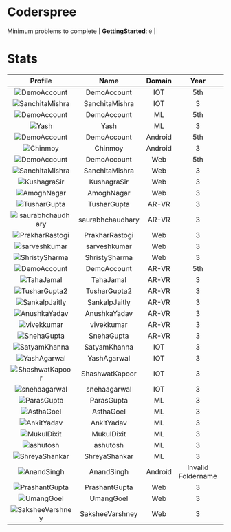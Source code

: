 
Coderspree
==========
  


Minimum problems to complete | **GettingStarted**: `0` |   

# Stats
  

|Profile|Name|Domain|Year|Solved|
| :---: | :---: | :---: | :---: | :---: |
|![DemoAccount](https://avatars.githubusercontent.com/u/84376218?v=4&s=100)|DemoAccount|IOT|5th|7|
|![SanchitaMishra](https://avatars.githubusercontent.com/u/59258203?v=4&s=100)|SanchitaMishra|IOT|3|7|
|![DemoAccount](https://avatars.githubusercontent.com/u/84376218?v=4&s=100)|DemoAccount|ML|5th|7|
|![Yash](https://avatars.githubusercontent.com/u/58688602?v=4&s=100)|Yash|ML|3|7|
|![DemoAccount](https://avatars.githubusercontent.com/u/84376218?v=4&s=100)|DemoAccount|Android|5th|7|
|![Chinmoy](https://avatars.githubusercontent.com/u/57670338?v=4&s=100)|Chinmoy|Android|3|7|
|![DemoAccount](https://avatars.githubusercontent.com/u/84376218?v=4&s=100)|DemoAccount|Web|5th|7|
|![SanchitaMishra](https://avatars.githubusercontent.com/u/59258203?v=4&s=100)|SanchitaMishra|Web|3|7|
|![KushagraSir](https://avatars.githubusercontent.com/u/57976400?v=4&s=100)|KushagraSir|Web|3|7|
|![AmoghNagar](https://avatars.githubusercontent.com/u/66239105?v=4&s=100)|AmoghNagar|Web|3|7|
|![TusharGupta](https://avatars.githubusercontent.com/u/30565750?v=4&s=100)|TusharGupta|AR-VR|3|6|
|![saurabhchaudhary](https://avatars.githubusercontent.com/u/54533861?v=4&s=100)|saurabhchaudhary|AR-VR|3|3|
|![PrakharRastogi](https://avatars.githubusercontent.com/u/73363063?v=4&s=100)|PrakharRastogi|Web|3|2|
|![sarveshkumar](https://avatars.githubusercontent.com/u/58571739?v=4&s=100)|sarveshkumar|Web|3|2|
|![ShristySharma](https://avatars.githubusercontent.com/u/63495575?v=4&s=100)|ShristySharma|Web|3|2|
|![DemoAccount](https://avatars.githubusercontent.com/u/84376218?v=4&s=100)|DemoAccount|AR-VR|5th|1|
|![TahaJamal](https://avatars.githubusercontent.com/u/60614154?v=4&s=100)|TahaJamal|AR-VR|3|1|
|![TusharGupta2](https://avatars.githubusercontent.com/u/30565750?v=4&s=100)|TusharGupta2|AR-VR|3|1|
|![SankalpJaitly](https://avatars.githubusercontent.com/u/63491937?v=4&s=100)|SankalpJaitly|AR-VR|3|1|
|![AnushkaYadav](https://avatars.githubusercontent.com/u/63538061?v=4&s=100)|AnushkaYadav|AR-VR|3|1|
|![vivekkumar](https://avatars.githubusercontent.com/u/60609162?v=4&s=100)|vivekkumar|AR-VR|3|1|
|![SnehaGupta](https://avatars.githubusercontent.com/u/63196333?v=4&s=100)|SnehaGupta|AR-VR|3|1|
|![SatyamKhanna](https://avatars.githubusercontent.com/u/52063544?v=4&s=100)|SatyamKhanna|IOT|3|1|
|![YashAgarwal](https://avatars.githubusercontent.com/u/59206738?v=4&s=100)|YashAgarwal|IOT|3|1|
|![ShashwatKapoor](https://avatars.githubusercontent.com/u/74201117?v=4&s=100)|ShashwatKapoor|IOT|3|1|
|![snehaagarwal](https://avatars.githubusercontent.com/u/91549661?v=4&s=100)|snehaagarwal|IOT|3|1|
|![ParasGupta](https://avatars.githubusercontent.com/u/60445527?v=4&s=100)|ParasGupta|ML|3|1|
|![AsthaGoel](https://avatars.githubusercontent.com/u/62610706?v=4&s=100)|AsthaGoel|ML|3|1|
|![AnkitYadav](https://avatars.githubusercontent.com/u/66520710?v=4&s=100)|AnkitYadav|ML|3|1|
|![MukulDixit](https://avatars.githubusercontent.com/u/55882740?v=4&s=100)|MukulDixit|ML|3|1|
|![ashutosh](https://avatars.githubusercontent.com/u/60190101?v=4&s=100)|ashutosh|ML|3|1|
|![ShreyaShankar](https://avatars.githubusercontent.com/u/65847819?v=4&s=100)|ShreyaShankar|ML|3|1|
|![AnandSingh](https://avatars.githubusercontent.com/u/55613029?v=4&s=100)|AnandSingh|Android|Invalid Foldername|1|
|![PrashantGupta](https://avatars.githubusercontent.com/u/53941491?v=4&s=100)|PrashantGupta|Web|3|1|
|![UmangGoel](https://avatars.githubusercontent.com/u/63296710?v=4&s=100)|UmangGoel|Web|3|1|
|![SaksheeVarshney](https://avatars.githubusercontent.com/u/66488392?v=4&s=100)|SaksheeVarshney|Web|3|1|
